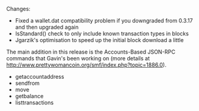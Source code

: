 Changes:
* Fixed a wallet.dat compatibility problem if you downgraded from 0.3.17 and then upgraded again
* IsStandard() check to only include known transaction types in blocks
* Jgarzik's optimisation to speed up the initial block download a little

The main addition in this release is the Accounts-Based JSON-RPC commands that Gavin's been working on (more details at http://www.prettywomancoin.org/smf/index.php?topic=1886.0).  
* getaccountaddress
* sendfrom
* move
* getbalance
* listtransactions
